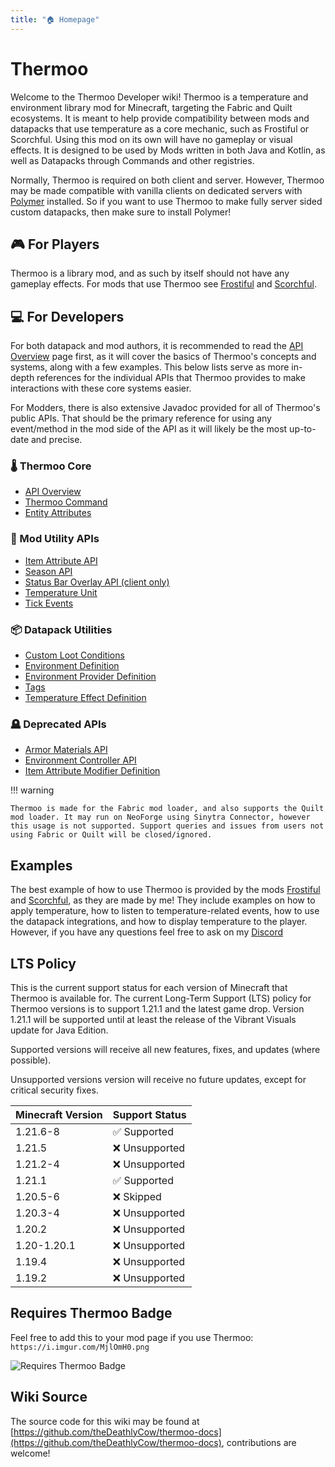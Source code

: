 ```yaml
---
title: "🏠 Homepage"
---
```

# Thermoo

Welcome to the Thermoo Developer wiki! Thermoo is a temperature and environment library mod for Minecraft, targeting the Fabric and Quilt ecosystems. It is meant to help provide compatibility between mods and datapacks that use temperature as a core mechanic, such as Frostiful or Scorchful. Using this mod on its own will have no gameplay or visual effects. It is designed to be used by Mods written in both Java and Kotlin, as well as Datapacks through Commands and other registries.

Normally, Thermoo is required on both client and server. However, Thermoo may be made compatible with vanilla clients on dedicated servers with [Polymer](https://modrinth.com/mod/polymer) installed. So if you want to use Thermoo to make fully server sided custom datapacks, then make sure to install Polymer!

## 🎮 For Players

Thermoo is a library mod, and as such by itself should not have any gameplay effects. For mods that use Thermoo see [Frostiful](https://www.modrinth.com/mod/frostiful) and [Scorchful](https://www.modrinth.com/mod/scorchful).

## 💻 For Developers

For both datapack and mod authors, it is recommended to read the [API Overview](./api_overview.md) page first, as it will cover the basics of Thermoo's concepts and systems, along with a few examples. This below lists serve as more in-depth references for the individual APIs that Thermoo provides to make interactions with these core systems easier.

For Modders, there is also extensive Javadoc provided for all of Thermoo's public APIs. That should be the primary reference for using any event/method in the mod side of the API as it will likely be the most up-to-date and precise.

### 🌡️ Thermoo Core
- [API Overview](./api_overview.md)
- [Thermoo Command](./command.md)
- [Entity Attributes](./entity_attributes.md)

### 🔧 Mod Utility APIs
- [Item Attribute API](./mods/item_attribute.md)
- [Season API](./mods/seasons.md)
- [Status Bar Overlay API (client only)](./mods/status_bar_overlay.md)
- [Temperature Unit](./mods/temperature_unit.md)
- [Tick Events](./mods/tick_events.md)

### 📦 Datapack Utilities
- [Custom Loot Conditions](./datapacks/loot_condition.md)
- [Environment Definition](./datapacks/environment_definition.md)
- [Environment Provider Definition](./datapacks/environment_provider_definition.md)
- [Tags](./datapacks/tags.md)
- [Temperature Effect Definition](./datapacks/temperature_effect_definition.md)

### 🪦 Deprecated APIs
- [Armor Materials API](./mods/armor_materials.md)
- [Environment Controller API](./mods/environment_controller.md)
- [Item Attribute Modifier Definition](./datapacks/item_attribute_modifier_definition.md)

!!! warning

    Thermoo is made for the Fabric mod loader, and also supports the Quilt mod loader. It may run on NeoForge using Sinytra Connector, however this usage is not supported. Support queries and issues from users not using Fabric or Quilt will be closed/ignored.

## Examples

The best example of how to use Thermoo is provided by the mods [Frostiful](https://github.com/TheDeathlyCow/frostiful/) and [Scorchful](https://github.com/TheDeathlyCow/scorchful/), as they are made by me! They include examples on how to apply temperature, how to listen to temperature-related events, how to use the datapack integrations, and how to display temperature to the player. However, if you have any questions feel free to ask on my [Discord](https://discord.gg/aqASuWebRU)

## LTS Policy

This is the current support status for each version of Minecraft that Thermoo is available for. The current Long-Term Support (LTS) policy for Thermoo versions is to support 1.21.1 and the latest game drop. Version 1.21.1 will be supported until at least the release of the Vibrant Visuals update for Java Edition.

Supported versions will receive all new features, fixes, and updates (where possible).

Unsupported versions version will receive no future updates, except for critical security fixes.

| Minecraft Version | Support Status                |
| ----------------- | ----------------------------- |
| 1.21.6-8          | :white_check_mark: Supported  |
| 1.21.5            | :x: Unsupported               |
| 1.21.2-4          | :x: Unsupported               |
| 1.21.1            | :white_check_mark: Supported  |
| 1.20.5-6          | :x: Skipped                   |
| 1.20.3-4          | :x: Unsupported               |
| 1.20.2            | :x: Unsupported               |
| 1.20-1.20.1       | :x: Unsupported               |
| 1.19.4            | :x: Unsupported               |
| 1.19.2            | :x: Unsupported               |

## Requires Thermoo Badge

Feel free to add this to your mod page if you use Thermoo: `https://i.imgur.com/MjlOmH0.png`

![Requires Thermoo Badge](https://i.imgur.com/MjlOmH0.png)

## Wiki Source

The source code for this wiki may be found at [https://github.com/theDeathlyCow/thermoo-docs](https://github.com/theDeathlyCow/thermoo-docs), contributions are welcome!
